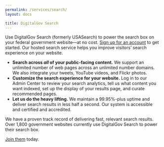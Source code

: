 ```yaml
---
permalink: /services/search/
layout: docs

title: DigitalGov Search
---
```


Use DigitalGov Search (formerly USASearch) to power the search box on your federal government website—at no cost. <a href="https://search.usa.gov/signup" target="_blank">Sign up for an account</a> to get started. Our hosted search service helps you improve visitors&#8217; search experience on your website.

  * **Search across _all_ of your public-facing content.** We support an unlimited number of web pages across an unlimited number domains. We also integrate your tweets, YouTube videos, and Flickr photos.
  * **Customize the search experience for your website.** Log in to our Admin Center to review your search analytics, tell us what content you want indexed, set up the display of your results page, and curate recommended pages.
  * **Let us do the heavy lifting.** We maintain a 99.95%-plus uptime and deliver search results in less half a second. Our system is accessible and certified and accredited.

We have a proven track record of delivering fast, relevant search results. Over 1,800 government websites currently use DigitalGov Search to power their search box.

<a href="https://search.usa.gov/signup" target="_blank">Join them</a> today.
